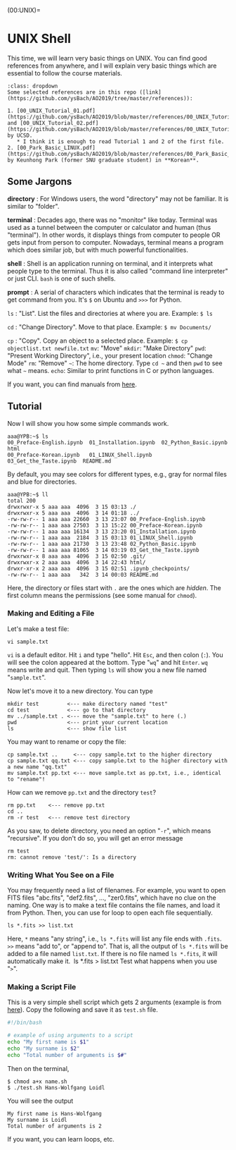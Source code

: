 (00:UNIX)=
# UNIX Shell

This time, we will learn very basic things on UNIX. You can find good references from anywhere, and I will explain very basic things which are essential to follow the course materials.

```{admonition} References for this page in our repo
:class: dropdown
Some selected references are in this repo ([link](https://github.com/ysBach/AO2019/tree/master/references)):

1. [00_UNIX_Tutorial_01.pdf](https://github.com/ysBach/AO2019/blob/master/references/00_UNIX_Tutorial_01.pdf) and [00_UNIX_Tutorial_02.pdf](https://github.com/ysBach/AO2019/blob/master/references/00_UNIX_Tutorial_02.pdf) by UCSD.
   * I think it is enough to read Tutorial 1 and 2 of the first file.
2. [00_Park_Basic_LINUX.pdf](https://github.com/ysBach/AO2019/blob/master/references/00_Park_Basic_LINUX.pdf) by Keunhong Park (former SNU graduate student) in **Korean**.

```



## Some Jargons

**directory**
: For Windows users, the word "directory" may not be familiar. It is similar to "folder".

**terminal**
: Decades ago, there was no "monitor" like today. Terminal was used as a tunnel between the computer or calculator and human (thus "terminal"). In other words, it displays things from computer to people OR gets input from person to computer. Nowadays, terminal means a program which does similar job, but with much powerful functionalities.

**shell**
: Shell is an application running on terminal, and it interprets what people type to the terminal. Thus it is also called "command line interpreter" or just CLI. `bash` is one of such shells.

**prompt**
: A serial of characters which indicates that the terminal is ready to get command from you. It's `$` on Ubuntu and `>>>` for Python.

`ls`
: "List". List the files and directories at where you are. Example: ``$ ls``

`cd`
: "Change Directory". Move to that place. Example: ``$ mv Documents/``

`cp`
: "Copy". Copy an object to a selected place. Example: ``$ cp objectlist.txt newfile.txt``
`mv`: "Move"
`mkdir`: "Make Directory"
`pwd`: "Present Working Directory", i.e., your present location
`chmod`: "Change Mode"
`rm`: "Remove"
`~`: The home directory. Type `cd ~` and then `pwd` to see what `~` means.
``echo``: Similar to print functions in C or python languages.

If you want, you can find manuals from [here](https://ss64.com/bash/).



## Tutorial

Now I will show you how some simple commands work.

    aaa@YPB:~$ ls
    00_Preface-English.ipynb  01_Installation.ipynb  02_Python_Basic.ipynb   html
    00_Preface-Korean.ipynb   01_LINUX_Shell.ipynb   03_Get_the_Taste.ipynb  README.md

By default, you may see colors for different types, e.g., gray for normal files and blue for directories.

    aaa@YPB:~$ ll
    total 200
    drwxrwxr-x 5 aaa aaa  4096  3 15 03:13 ./
    drwxrwxr-x 5 aaa aaa  4096  3 14 01:18 ../
    -rw-rw-r-- 1 aaa aaa 22660  3 13 23:07 00_Preface-English.ipynb
    -rw-rw-r-- 1 aaa aaa 27503  3 13 15:22 00_Preface-Korean.ipynb
    -rw-rw-r-- 1 aaa aaa 16134  3 13 23:20 01_Installation.ipynb
    -rw-rw-r-- 1 aaa aaa  2184  3 15 03:13 01_LINUX_Shell.ipynb
    -rw-rw-r-- 1 aaa aaa 21730  3 13 23:48 02_Python_Basic.ipynb
    -rw-rw-r-- 1 aaa aaa 81065  3 14 03:19 03_Get_the_Taste.ipynb
    drwxrwxr-x 8 aaa aaa  4096  3 15 02:50 .git/
    drwxrwxr-x 2 aaa aaa  4096  3 14 22:43 html/
    drwxr-xr-x 2 aaa aaa  4096  3 15 02:51 .ipynb_checkpoints/
    -rw-rw-r-- 1 aaa aaa   342  3 14 00:03 README.md

Here, the directory or files start with `.` are the ones which are *hidden*. The first column means the permissions (see some manual for `chmod`).

### Making and Editing a File

Let's make a test file:

    vi sample.txt

`vi` is a default editor. Hit `i` and type "hello". Hit `Esc`, and then colon (`:`). You will see the colon appeared at the bottom. Type "`wq`" and hit `Enter`. `wq` means write and quit. Then typing `ls` will show you a new file named "`sample.txt`".


Now let's move it to a new directory. You can type

    mkdir test         <--- make directory named "test"
    cd test            <--- go to that directory
    mv ../sample.txt . <--- move the "sample.txt" to here (.)
    pwd                <--- print your current location
    ls                 <--- show file list

You may want to rename or copy the file:

    cp sample.txt ..     <--- copy sample.txt to the higher directory
    cp sample.txt qq.txt <--- copy sample.txt to the higher directory with a new name "qq.txt"
    mv sample.txt pp.txt <--- move sample.txt as pp.txt, i.e., identical to "rename"!

How can we remove `pp.txt` and the directory `test`?

    rm pp.txt    <--- remove pp.txt
    cd ..
    rm -r test   <--- remove test directory

As you saw, to delete directory, you need an option "`-r`", which means "recursive". If you don't do so, you will get an error message

    rm test
    rm: cannot remove 'test/': Is a directory



### Writing What You See on a File

You may frequently need a list of filenames. For example, you want to open FITS files "abc.fits", "def2.fits", ..., "zer0.fits", which have no clue on the naming. One way is to make a text file contains the file names, and load it from Python. Then, you can use for loop to open each file sequentially.

    ls *.fits >> list.txt

Here, `*` means "any string", i.e., `ls *.fits` will list any file ends with `.fits`. `>>` means "add to", or "append to". That is, all the output of `ls *.fits` will be added to a file named `list.txt`. If there is no file named `ls *.fits`, it will automatically make it.
​
    ls *.fits > list.txt
Test what happens when you use "`>`".



### Making a Script File

This is a very simple shell script which gets 2 arguments (example is from [here](http://www.macs.hw.ac.uk/~hwloidl/Courses/LinuxIntro/x984.html)). Copy the following and save it as `test.sh` file.

```bash
#!/bin/bash

# example of using arguments to a script
echo "My first name is $1"
echo "My surname is $2"
echo "Total number of arguments is $#"
```

Then on the terminal,

```
$ chmod a+x name.sh
$ ./test.sh Hans-Wolfgang Loidl
```

You will see the output

```
My first name is Hans-Wolfgang
My surname is Loidl
Total number of arguments is 2
```

If you want, you can learn loops, etc.